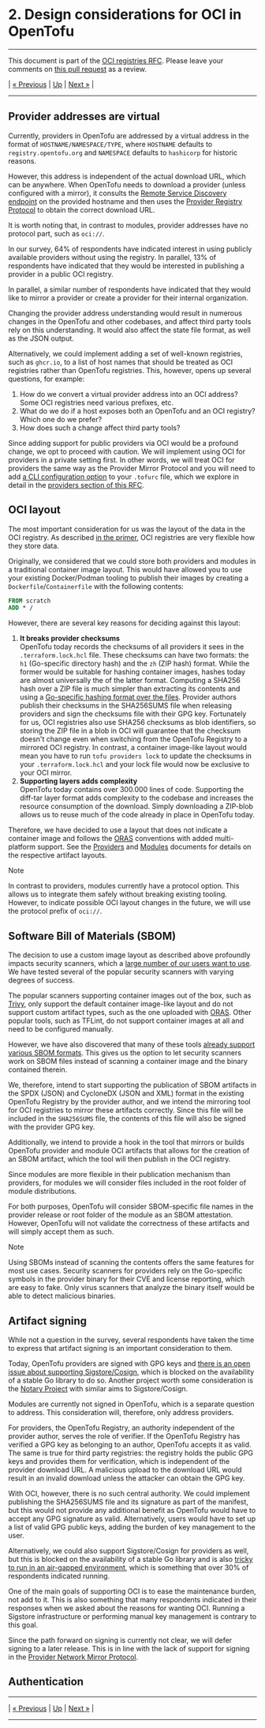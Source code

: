 # 2. Design considerations for OCI in OpenTofu

---

This document is part of the [OCI registries RFC](../20241206-oci-registries.md). Please leave your comments on [this pull request](https://github.com/opentofu/opentofu/pull/2163) as a review.

| [« Previous](2-survey-results.md) | [Up](../20241206-oci-registries.md) | [Next »](4-registry-changes.md) |

---

## Provider addresses are virtual

Currently, providers in OpenTofu are addressed by a virtual address in the format of `HOSTNAME/NAMESPACE/TYPE`, where `HOSTNAME` defaults to `registry.opentofu.org` and `NAMESPACE` defaults to `hashicorp` for historic reasons.

However, this address is independent of the actual download URL, which can be anywhere. When OpenTofu needs to download a provider (unless configured with a mirror), it consults the [Remote Service Discovery endpoint](https://opentofu.org/docs/internals/remote-service-discovery/) on the provided hostname and then uses the [Provider Registry Protocol](https://opentofu.org/docs/internals/provider-registry-protocol/) to obtain the correct download URL.

It is worth noting that, in contrast to modules, provider addresses have no protocol part, such as `oci://`.

In our survey, 64% of respondents have indicated interest in using publicly available providers without using the registry. In parallel, 13% of respondents have indicated that they would be interested in publishing a provider in a public OCI registry.

In parallel, a similar number of respondents have indicated that they would like to mirror a provider or create a provider for their internal organization.

Changing the provider address understanding would result in numerous changes in the OpenTofu and other codebases, and affect third party tools rely on this understanding. It would also affect the state file format, as well as the JSON output.

Alternatively, we could implement adding a set of well-known registries, such as `ghcr.io`, to a list of host names that should be treated as OCI registries rather than OpenTofu registries. This, however, opens up several questions, for example:

1. How do we convert a virtual provider address into an OCI address? Some OCI registries need various prefixes, etc.
2. What do we do if a host exposes both an OpenTofu and an OCI registry? Which one do we prefer?
3. How does such a change affect third party tools?

Since adding support for public providers via OCI would be a profound change, we opt to proceed with caution. We will implement using OCI for providers in a private setting first. In other words, we will treat OCI for providers the same way as the Provider Mirror Protocol and you will need to add [a CLI configuration option](https://opentofu.org/docs/cli/config/config-file/#provider-installation) to your `.tofurc` file, which we explore in detail in the [providers section of this RFC](providers.md).

## OCI layout

The most important consideration for us was the layout of the data in the OCI registry. As described [in the primer](1-oci-primer.md), OCI registries are very flexible how they store data.

Originally, we considered that we could store both providers and modules in a traditional container image layout. This would have allowed you to use your existing Docker/Podman tooling to publish their images by creating a `Dockerfile`/`Containerfile` with the following contents:

```Dockerfile
FROM scratch
ADD * /
```

However, there are several key reasons for deciding against this layout:

1. **It breaks provider checksums**<br />OpenTofu today records the checksums of all providers it sees in the `.terraform.lock.hcl` file. These checksums can have two formats: the `h1` (Go-specific directory hash) and the `zh` (ZIP hash) format. While the former would be suitable for hashing container images, hashes today are almost universally the of the latter format. Computing a SHA256 hash over a ZIP file is much simpler than extracting its contents and using a [Go-specific hashing format over the files](https://pkg.go.dev/golang.org/x/mod/sumdb/dirhash). Provider authors publish their checksums in the SHA256SUMS file when releasing providers and sign the checksums file with their GPG key. Fortunately for us, OCI registries also use SHA256 checksums as blob identifiers, so storing the ZIP file in a blob in OCI will guarantee that the checksum doesn't change even when switching from the OpenTofu Registry to a mirrored OCI registry. In contrast, a container image-like layout would mean you have to run `tofu providers lock` to update the checksums in your `.terraform.lock.hcl` and your lock file would now be exclusive to your OCI mirror.
2. **Supporting layers adds complexity**<br />OpenTofu today contains over 300.000 lines of code. Supporting the diff-tar layer format adds complexity to the codebase and increases the resource consumption of the download. Simply downloading a ZIP-blob allows us to reuse much of the code already in place in OpenTofu today.

Therefore, we have decided to use a layout that does not indicate a container image and follows the [ORAS](https://oras.land) conventions with added multi-platform support. See the [Providers](5-providers.md) and [Modules](6-modules.md) documents for details on the respective artifact layouts.

> [!NOTE]
> In contrast to providers, modules currently have a protocol option. This allows us to integrate them safely without breaking existing tooling. However, to indicate possible OCI layout changes in the future, we will use the protocol prefix of `oci://`.

## Software Bill of Materials (SBOM)

The decision to use a custom image layout as described above profoundly impacts security scanners, which a [large number of our users want to use](2-survey-results.md). We have tested several of the popular security scanners with varying degrees of success.

The popular scanners supporting container images out of the box, such as [Trivy](https://trivy.dev/), only support the default container image-like layout and do not support custom artifact types, such as the one uploaded with [ORAS](https://oras.land/). Other popular tools, such as TFLint, do not support container images at all and need to be configured manually.

However, we have also discovered that many of these tools [already support various SBOM formats](https://trivy.dev/latest/docs/target/sbom/). This gives us the option to let security scanners work on SBOM files instead of scanning a container image and the binary contained therein.

We, therefore, intend to start supporting the publication of SBOM artifacts in the SPDX (JSON) and CycloneDX (JSON and XML) format in the existing OpenTofu Registry by the provider author, and we intend the mirroring tool for OCI registries to mirror these artifacts correctly. Since this file will be included in the `SHA256SUMS` file, the contents of this file will also be signed with the provider GPG key.

Additionally, we intend to provide a hook in the tool that mirrors or builds OpenTofu provider and module OCI artifacts that allows for the creation of an SBOM artifact, which the tool will then publish in the OCI registry.

Since modules are more flexible in their publication mechanism than providers, for modules we will consider files included in the root folder of module distributions.

For both purposes, OpenTofu will consider SBOM-specific file names in the provider release or root folder of the module as an SBOM attestation. However, OpenTofu will not validate the correctness of these artifacts and will simply accept them as such.

> [!NOTE]
> Using SBOMs instead of scanning the contents offers the same features for most use cases. Security scanners for providers rely on the Go-specific symbols in the provider binary for their CVE and license reporting, which are easy to fake. Only virus scanners that analyze the binary itself would be able to detect malicious binaries.

## Artifact signing

While not a question in the survey, several respondents have taken the time to express that artifact signing is an important consideration to them.

Today, OpenTofu providers are signed with GPG keys and [there is an open issue about supporting Sigstore/Cosign](https://github.com/opentofu/opentofu/issues/307), which is blocked on the availability of a stable Go library to do so. Another project worth some consideration is the [Notary Project](https://notaryproject.dev/) with similar aims to Sigstore/Cosign.

Modules are currently not signed in OpenTofu, which is a separate question to address. This consideration will, therefore, only address providers.

For providers, the OpenTofu Registry, an authority independent of the provider author, serves the role of verifier. If the OpenTofu Registry has verified a GPG key as belonging to an author, OpenTofu accepts it as valid. The same is true for third party registries: the registry holds the public GPG keys and provides them for verification, which is independent of the provider download URL. A malicious upload to the download URL would result in an invalid download unless the attacker can obtain the GPG key.

With OCI, however, there is no such central authority. We could implement publishing the SHA256SUMS file and its signature as part of the manifest, but this would not provide any additional benefit as OpenTofu would have to accept any GPG signature as valid. Alternatively, users would have to set up a list of valid GPG public keys, adding the burden of key management to the user.

Alternatively, we could also support Sigstore/Cosign for providers as well, but this is blocked on the availability of a stable Go library and is also [tricky to run in an air-gapped environment](https://blog.sigstore.dev/sigstore-bring-your-own-stuf-with-tuf-40febfd2badd/), which is something that over 30% of respondents indicated running.

One of the main goals of supporting OCI is to ease the maintenance burden, not add to it. This is also something that many respondents indicated in their responses when we asked about the reasons for wanting OCI. Running a Sigstore infrastructure or performing manual key management is contrary to this goal.

Since the path forward on signing is currently not clear, we will defer signing to a later release. This is in line with the lack of support for signing in the [Provider Network Mirror Protocol](https://opentofu.org/docs/internals/provider-network-mirror-protocol/).

## Authentication

---

| [« Previous](2-survey-results.md) | [Up](../20241206-oci-registries.md) | [Next »](4-registry-changes.md) |

---
